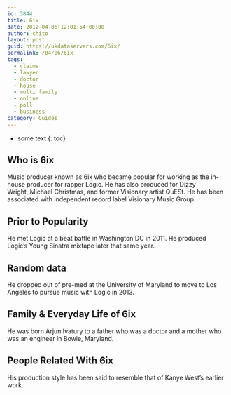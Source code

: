 ```yaml
---
id: 3844
title: 6ix
date: 2012-04-06T12:01:54+00:00
author: chito
layout: post
guid: https://ukdataservers.com/6ix/
permalink: /04/06/6ix
tags:
  - claims
  - lawyer
  - doctor
  - house
  - multi family
  - online
  - poll
  - business
category: Guides
---
```


* some text
{: toc}
          
          
## Who is  6ix
                  
                  
                  
Music producer known as 6ix who became popular for working as the in-house producer for rapper Logic. He has also produced for Dizzy Wright, Michael Christmas, and former Visionary artist QuESt. He has been associated with independent record label Visionary Music Group. 
                  
                
                
                
## Prior to Popularity 
                  
                  
                  
He met Logic at a beat battle in Washington DC in 2011. He produced Logic&#8217;s Young Sinatra mixtape later that same year.
                  
                
                
                
## Random data 
                  
                  
                  
He dropped out of pre-med at the University of Maryland to move to Los Angeles to pursue music with Logic in 2013.
                  
                
                
                
## Family & Everyday Life of 6ix
                  
                  
                  
He was born Arjun Ivatury to a father who was a doctor and a mother who was an engineer in Bowie, Maryland. 
                  
                
                
                
## People Related With  6ix
                  
                  
                  
His production style has been said to resemble that of Kanye West&#8217;s earlier work.
                  
                
              
            
          
          
          
    
    
  

